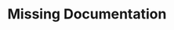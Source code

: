 ---
title: "Missing Documentation"
description: "The documentation is missing or outdated"
ha_category: Documentation
---